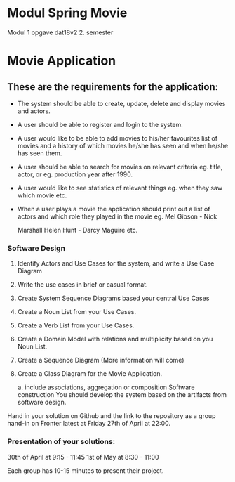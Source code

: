 # Modul Spring Movie 
Modul 1 opgave dat18v2 2. semester

# Movie Application

## These are the requirements for the application:

* The system should be able to create, update, delete and display
    movies and actors.
* A user should be able to register and login to the system.
* A user would like to be able to add movies to his/her favourites
    list of movies and a history of which movies he/she has seen and
    when he/she has seen them.
* A user should be able to search for movies on relevant criteria eg.
    title, actor, or eg. production year after 1990.
* A user would like to see statistics of relevant things eg. when they
    saw which movie etc.
* When a user plays a movie the application should print out a list of
    actors and which role they played in the movie eg. Mel Gibson - Nick
    
    Marshall Helen Hunt - Darcy Maguire etc. 
    
### Software Design

1.  Identify Actors and Use Cases for the system, and write a Use Case
    Diagram
2.  Write the use cases in brief or casual format.
3.  Create System Sequence Diagrams based your central Use Cases
4.  Create a Noun List from your Use Cases.
5.  Create a Verb List from your Use Cases.
6.  Create a Domain Model with relations and multiplicity based on you
    Noun List.
7.  Create a Sequence Diagram (More information will come)
8.  Create a Class Diagram for the Movie Application.

	a. include associations, aggregation or composition Software
        construction You should develop the system based on the
        artifacts from software design.

Hand in your solution on Github and the link to the repository as a
group hand-in on Fronter latest at Friday 27th of April at 22:00.

### Presentation of your solutions: 

30th of April at 9:15 - 11:45  1st
of May at 8:30 - 11:00 

Each group has 10-15 minutes to present their
project.

